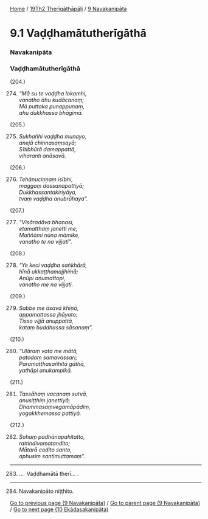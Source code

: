 
[Home](/) / [19Th2 Therīgāthāpāḷi](/tipitaka/19Th2.md) / [9 Navakanipāta](/tipitaka/19Th2/9.md)

# 9.1 Vaḍḍhamātutherīgāthā

### Navakanipāta

### Vaḍḍhamātutherīgāthā

(204.)

274. _“Mā su te vaḍḍha lokamhi,_  
_vanatho āhu kudācanaṃ;_  
_Mā puttaka punappunaṃ,_  
_ahu dukkhassa bhāgimā._  


(205.)

275. _Sukhañhi vaḍḍha munayo,_  
_anejā chinnasaṃsayā;_  
_Sītibhūtā damappattā,_  
_viharanti anāsavā._  


(206.)

276. _Tehānuciṇṇaṃ isībhi,_  
_maggaṃ dassanapattiyā;_  
_Dukkhassantakiriyāya,_  
_tvaṃ vaḍḍha anubrūhaya”._  


(207.)

277. _“Visāradāva bhaṇasi,_  
_etamatthaṃ janetti me;_  
_Maññāmi nūna māmike,_  
_vanatho te na vijjati”._  


(208.)

278. _“Ye keci vaḍḍha saṅkhārā,_  
_hīnā ukkaṭṭhamajjhimā;_  
_Aṇūpi aṇumattopi,_  
_vanatho me na vijjati._  


(209.)

279. _Sabbe me āsavā khīṇā,_  
_appamattassa jhāyato;_  
_Tisso vijjā anuppattā,_  
_kataṃ buddhassa sāsanaṃ”._  


(210.)

280. _“Uḷāraṃ vata me mātā,_  
_patodaṃ samavassari;_  
_Paramatthasañhitā gāthā,_  
_yathāpi anukampikā._  


(211.)

281. _Tassāhaṃ vacanaṃ sutvā,_  
_anusiṭṭhiṃ janettiyā;_  
_Dhammasaṃvegamāpādiṃ,_  
_yogakkhemassa pattiyā._  


(212.)

282. _Sohaṃ padhānapahitatto,_  
_rattindivamatandito;_  
_Mātarā codito santo,_  
_aphusiṃ santimuttamaṃ”._  


---

283. …  Vaḍḍhamātā therī… .



---

284. Navakanipāto niṭṭhito.



[Go to previous page (9 Navakanipāta)](/tipitaka/19Th2/9.md) / [Go to parent page (9 Navakanipāta)](/tipitaka/19Th2/9.md) / [Go to next page (10 Ekādasakanipāta)](/tipitaka/19Th2/10.md)


